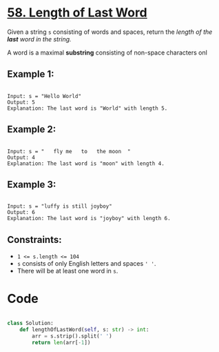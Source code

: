 # [58. Length of Last Word](https://leetcode.com/problems/length-of-last-word/description/?envType=study-plan-v2&envId=top-interview-150)

Given a string `s` consisting of words and spaces, return the _length of the **last** word in the string._

A word is a maximal **substring** consisting of non-space characters onl

## Example 1:

```

Input: s = "Hello World"
Output: 5
Explanation: The last word is "World" with length 5.

```

## Example 2:

```

Input: s = "   fly me   to   the moon  "
Output: 4
Explanation: The last word is "moon" with length 4.

```

## Example 3:

```

Input: s = "luffy is still joyboy"
Output: 6
Explanation: The last word is "joyboy" with length 6.

```

## Constraints:

- `1 <= s.length <= 104`
- `s` consists of only English letters and spaces `' '`.
- There will be at least one word in `s`.

# Code

```python

class Solution:
    def lengthOfLastWord(self, s: str) -> int:
        arr = s.strip().split(' ')
        return len(arr[-1])

```
